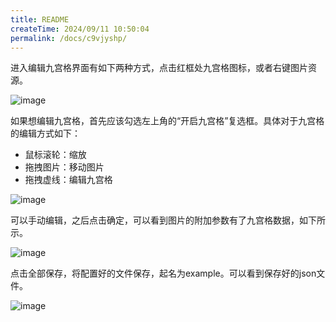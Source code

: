 ```yaml
---
title: README
createTime: 2024/09/11 10:50:04
permalink: /docs/c9vjyshp/
---
```


进入编辑九宫格界面有如下两种方式，点击红框处九宫格图标，或者右键图片资源。

![image](15.png)

如果想编辑九宫格，首先应该勾选左上角的“开启九宫格”复选框。具体对于九宫格的编辑方式如下：

* 鼠标滚轮：缩放
* 拖拽图片：移动图片
* 拖拽虚线：编辑九宫格

![image](16.png)

可以手动编辑，之后点击确定，可以看到图片的附加参数有了九宫格数据，如下所示。

![image](17.PNG)

点击全部保存，将配置好的文件保存，起名为example。可以看到保存好的json文件。

![image](18.png)
